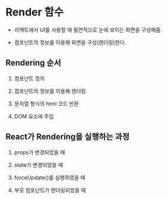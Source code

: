 # **Render 함수**
- 리액트에서 UI를 사용할 때 필연적으로 눈에 보이는 화면을 구성해줌.

- 컴포넌트의 정보를 이용해 화면을 구성(렌더링)한다.

## **Rendering 순서**
1. 컴포넌트 정의
2. 컴포넌트의 정보를 이용해 렌더링

3. 문자열 형식의 html 코드 반환

4. DOM 요소에 주입





## **React가 Rendering을 실행하는 과정**

1. props가 변경되었을 때

2. state가 변경되었을 때

3. forceUpdate()를 실행하였을 때

4. 부모 컴포넌트가 렌더링되었을 때